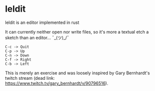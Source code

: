 # leldit

leldit is an editor implemented in rust

It can currently neither open nor write files, so it's more a textual etch
a sketch than an editor… ¯\_(ツ)_/¯

```
C-c -> Quit
C-p -> Up
C-n -> Down
C-f -> Right
C-b -> Left
```

This is merely an exercise and was loosely inspired by Gary Bernhardt's twitch
stream (dead link: https://www.twitch.tv/gary_bernhardt/v/90796516).
